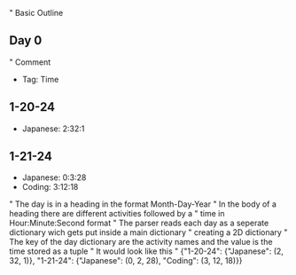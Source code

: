 " Basic Outline
## Day 0

" Comment
- Tag: Time

## 1-20-24

- Japanese: 2:32:1

## 1-21-24

- Japanese: 0:3:28
- Coding: 3:12:18

" The day is in a heading in the format Month-Day-Year
" In the body of a heading there are different activities followed by a 
" time in Hour:Minute:Second format
" The parser reads each day as a seperate dictionary wich gets put inside a main dictionary
" creating a 2D dictionary
" The key of the day dictionary are the activity names and the value is the time stored as a tuple
" It would look like this
" {"1-20-24": {"Japanese": (2, 32, 1)}, "1-21-24": {"Japanese": (0, 2, 28), "Coding": (3, 12, 18)}}
